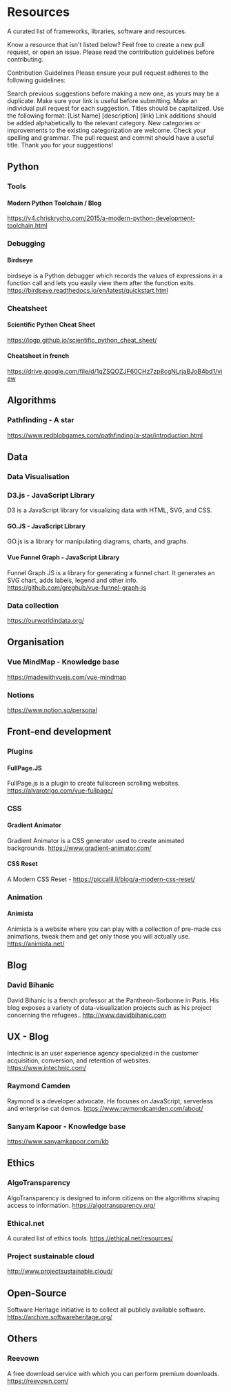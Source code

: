 # Resources
A curated list of frameworks, libraries, software and resources.

Know a resource that isn't listed below? Feel free to create a new pull request, or open an issue. Please read the contribution guidelines before contributing.

Contribution Guidelines
Please ensure your pull request adheres to the following guidelines:

Search previous suggestions before making a new one, as yours may be a duplicate.
Make sure your link is useful before submitting.
Make an individual pull request for each suggestion.
Titles should be capitalized.
Use the following format: 
[List Name]
[description]
(link)
Link additions should be added alphabetically to the relevant category.
New categories or improvements to the existing categorization are welcome.
Check your spelling and grammar.
The pull request and commit should have a useful title.
Thank you for your suggestions!

## Python 

### Tools

#### Modern Python Toolchain / Blog
https://v4.chriskrycho.com/2015/a-modern-python-development-toolchain.html

### Debugging

#### Birdseye
birdseye is a Python debugger which records the values of expressions in a function call and lets you easily view them after the function exits. 
https://birdseye.readthedocs.io/en/latest/quickstart.html

### Cheatsheet 

#### Scientific Python Cheat Sheet
https://ipgp.github.io/scientific_python_cheat_sheet/

#### Cheatsheet in french
https://drive.google.com/file/d/1qZSQOZJF60CHz7zp8cgNLrjaBJoB4bd1/view

## Algorithms
### Pathfinding - A star
https://www.redblobgames.com/pathfinding/a-star/introduction.html

## Data 

### Data Visualisation

### D3.js - JavaScript Library
D3 is a JavaScript library for visualizing data with HTML, SVG, and CSS.

#### GO.JS - JavaScript Library
GO.js is a library for manipulating diagrams, charts, and graphs.

#### Vue Funnel Graph - JavaScript Library
Funnel Graph JS is a library for generating a funnel chart. It generates an SVG chart, adds labels, legend and other info.
https://github.com/greghub/vue-funnel-graph-js
 
### Data collection
https://ourworldindata.org/

## Organisation

### Vue MindMap - Knowledge base
https://madewithvuejs.com/vue-mindmap

### Notions
https://www.notion.so/personal

## Front-end development

### Plugins
#### FullPage.JS
FullPage.js is a plugin to create fullscreen scrolling websites.
https://alvarotrigo.com/vue-fullpage/

### CSS
#### Gradient Animator
Gradient Animator is a CSS generator used to create animated backgrounds.
https://www.gradient-animator.com/

#### CSS Reset
A Modern CSS Reset - https://piccalil.li/blog/a-modern-css-reset/

### Animation
#### Animista
Animista is a website where you can play with a collection of pre-made css animations, tweak them and get only those you will actually use.
https://animista.net/

## Blog 
### David Bihanic
David Bihanic is a french professor at the Pantheon-Sorbonne in Paris. His blog exposes a variety of data-visualization projects such as his project concerning the refugees.. 
http://www.davidbihanic.com

## UX - Blog
Intechnic is an user experience agency specialized in the customer acquisition, conversion, and retention of websites.
https://www.intechnic.com/

### Raymond Camden
Raymond is a developer advocate. He focuses on JavaScript, serverless and enterprise cat demos. https://www.raymondcamden.com/about/

### Sanyam Kapoor - Knowledge base
https://www.sanyamkapoor.com/kb

## Ethics

### AlgoTransparency
AlgoTransparency is designed to inform citizens on the algorithms shaping access to information.
https://algotransparency.org/

### Ethical.net
A curated list of ethics tools. https://ethical.net/resources/

### Project sustainable cloud
http://www.projectsustainable.cloud/

## Open-Source
Software Heritage initiative is to collect all publicly available software.
https://archive.softwareheritage.org/

## Others
### Reevown
A free download service with which you can perform premium downloads.
https://reevown.com/
